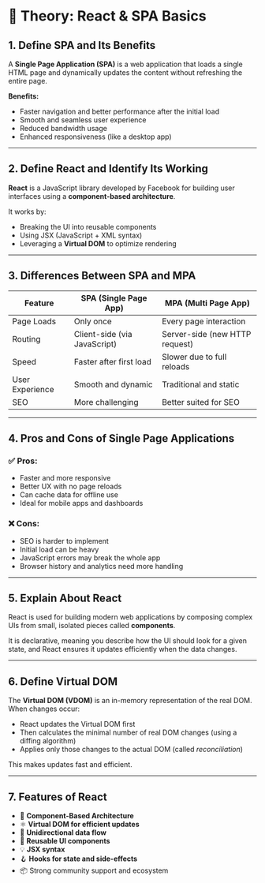 # 📘 Theory: React & SPA Basics

## 1. Define SPA and Its Benefits

A **Single Page Application (SPA)** is a web application that loads a single HTML page and dynamically updates the content without refreshing the entire page.

**Benefits:**
- Faster navigation and better performance after the initial load
- Smooth and seamless user experience
- Reduced bandwidth usage
- Enhanced responsiveness (like a desktop app)

---

## 2. Define React and Identify Its Working

**React** is a JavaScript library developed by Facebook for building user interfaces using a **component-based architecture**.

It works by:
- Breaking the UI into reusable components
- Using JSX (JavaScript + XML syntax)
- Leveraging a **Virtual DOM** to optimize rendering

---

## 3. Differences Between SPA and MPA

| Feature           | SPA (Single Page App)         | MPA (Multi Page App)          |
|------------------|-------------------------------|-------------------------------|
| Page Loads       | Only once                     | Every page interaction        |
| Routing          | Client-side (via JavaScript)  | Server-side (new HTTP request)|
| Speed            | Faster after first load       | Slower due to full reloads    |
| User Experience  | Smooth and dynamic            | Traditional and static        |
| SEO              | More challenging              | Better suited for SEO         |

---

## 4. Pros and Cons of Single Page Applications

### ✅ Pros:
- Faster and more responsive
- Better UX with no page reloads
- Can cache data for offline use
- Ideal for mobile apps and dashboards

### ❌ Cons:
- SEO is harder to implement
- Initial load can be heavy
- JavaScript errors may break the whole app
- Browser history and analytics need more handling

---

## 5. Explain About React

React is used for building modern web applications by composing complex UIs from small, isolated pieces called **components**.

It is declarative, meaning you describe how the UI should look for a given state, and React ensures it updates efficiently when the data changes.

---

## 6. Define Virtual DOM

The **Virtual DOM (VDOM)** is an in-memory representation of the real DOM. When changes occur:
- React updates the Virtual DOM first
- Then calculates the minimal number of real DOM changes (using a diffing algorithm)
- Applies only those changes to the actual DOM (called *reconciliation*)

This makes updates fast and efficient.

---

## 7. Features of React

- 🔁 **Component-Based Architecture**
- ⚛️ **Virtual DOM for efficient updates**
- 🧠 **Unidirectional data flow**
- 🧩 **Reusable UI components**
- 💡 **JSX syntax**
- 🪝 **Hooks for state and side-effects**
- 📦 Strong community support and ecosystem

